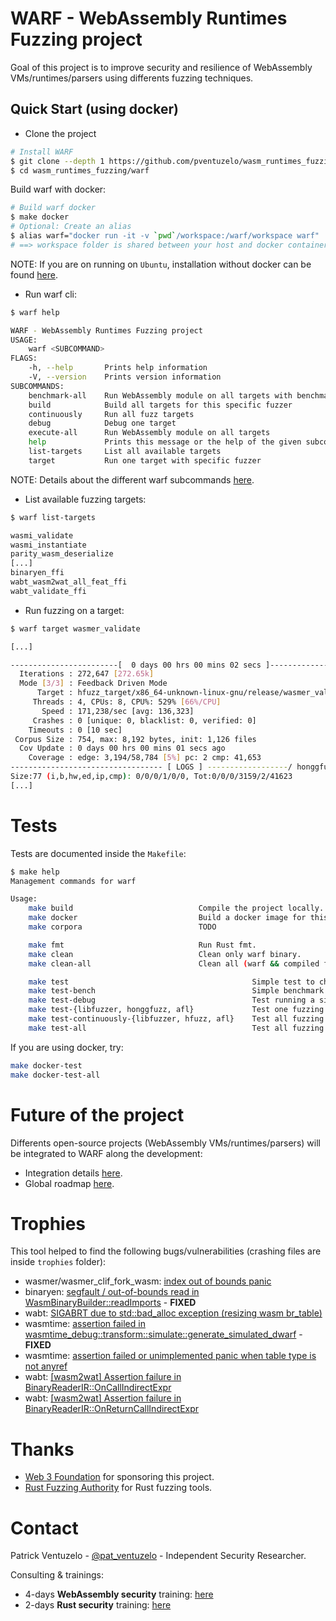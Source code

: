 # WARF - WebAssembly Runtimes Fuzzing project

Goal of this project is to improve security and resilience of WebAssembly VMs/runtimes/parsers using differents fuzzing techniques.

## Quick Start (using docker)

- Clone the project
``` sh
# Install WARF
$ git clone --depth 1 https://github.com/pventuzelo/wasm_runtimes_fuzzing
$ cd wasm_runtimes_fuzzing/warf
```

Build warf with docker:
``` sh
# Build warf docker
$ make docker
# Optional: Create an alias
$ alias warf="docker run -it -v `pwd`/workspace:/warf/workspace warf"
# ==> workspace folder is shared between your host and docker container.
```
NOTE: If you are on running on `Ubuntu`, installation without docker can be found [here](docs/INSTALL.md).


- Run warf cli:
``` sh
$ warf help

WARF - WebAssembly Runtimes Fuzzing project
USAGE:
    warf <SUBCOMMAND>
FLAGS:
    -h, --help       Prints help information
    -V, --version    Prints version information
SUBCOMMANDS:
    benchmark-all    Run WebAssembly module on all targets with benchmark
    build            Build all targets for this specific fuzzer
    continuously     Run all fuzz targets
    debug            Debug one target
    execute-all      Run WebAssembly module on all targets
    help             Prints this message or the help of the given subcommand(s)
    list-targets     List all available targets
    target           Run one target with specific fuzzer
```
NOTE: Details about the different warf subcommands [here](docs/WARF_SUBCOMMANDS.md).

- List available fuzzing targets:
``` sh
$ warf list-targets

wasmi_validate
wasmi_instantiate
parity_wasm_deserialize
[...]
binaryen_ffi
wabt_wasm2wat_all_feat_ffi
wabt_validate_ffi
```

- Run fuzzing on a target:
``` sh
$ warf target wasmer_validate

[...]

------------------------[  0 days 00 hrs 00 mins 02 secs ]----------------------
  Iterations : 272,647 [272.65k]
  Mode [3/3] : Feedback Driven Mode
      Target : hfuzz_target/x86_64-unknown-linux-gnu/release/wasmer_validate
     Threads : 4, CPUs: 8, CPU%: 529% [66%/CPU]
       Speed : 171,238/sec [avg: 136,323]
     Crashes : 0 [unique: 0, blacklist: 0, verified: 0]
    Timeouts : 0 [10 sec]
 Corpus Size : 754, max: 8,192 bytes, init: 1,126 files
  Cov Update : 0 days 00 hrs 00 mins 01 secs ago
    Coverage : edge: 3,194/58,784 [5%] pc: 2 cmp: 41,653
---------------------------------- [ LOGS ] ------------------/ honggfuzz 2.0 /-
Size:77 (i,b,hw,ed,ip,cmp): 0/0/0/1/0/0, Tot:0/0/0/3159/2/41623
[...]
```

# Tests

Tests are documented inside the `Makefile`:
``` sh
$ make help
Management commands for warf

Usage:
    make build                            Compile the project locally.
    make docker                           Build a docker image for this project.
    make corpora                          TODO

    make fmt                              Run Rust fmt.
    make clean                            Clean only warf binary.
    make clean-all                        Clean all (warf && compiled fuzz target harnesses).

    make test                                         Simple test to check warf and execute_all is working.
    make test-bench                                   Simple benchmark using execute_all.
    make test-debug                                   Test running a simple wasm to a debugging tool.
    make test-{libfuzzer, honggfuzz, afl}             Test one fuzzing hardness over choosen fuzzer.
    make test-continuously-{libfuzzer, hfuzz, afl}    Test all fuzzing hardness over choosen fuzzer.
    make test-all                                     Test all fuzzing hardness over all fuzzers.

```

If you are using docker, try:
``` sh
make docker-test
make docker-test-all
```

# Future of the project

Differents open-source projects (WebAssembly VMs/runtimes/parsers) will be integrated to WARF along the development:
- Integration details [here](docs/INTEGRATION.md).
- Global roadmap [here](docs/ROADMAP.md).

# Trophies

This tool helped to find the following bugs/vulnerabilities (crashing files are inside `trophies` folder):
- wasmer/wasmer_clif_fork_wasm: [index out of bounds panic](https://github.com/wasmerio/wasmer/issues/1372)
- binaryen: [segfault / out-of-bounds read in WasmBinaryBuilder::readImports](https://github.com/WebAssembly/binaryen/issues/2751) - **FIXED**
- wabt: [SIGABRT due to std::bad_alloc exception (resizing wasm br_table)](https://github.com/WebAssembly/wabt/issues/1386)
- wasmtime: [assertion failed in wasmtime_debug::transform::simulate::generate_simulated_dwarf](https://github.com/bytecodealliance/wasmtime/issues/1506) - **FIXED**
- wasmtime: [assertion failed or unimplemented panic when table type is not anyref](https://github.com/bytecodealliance/wasmtime/issues/1601)
- wabt: [[wasm2wat] Assertion failure in BinaryReaderIR::OnCallIndirectExpr](https://github.com/WebAssembly/wabt/issues/1413)
- wabt: [[wasm2wat] Assertion failure in BinaryReaderIR::OnReturnCallIndirectExpr](https://github.com/WebAssembly/wabt/issues/1414)

# Thanks

- [Web 3 Foundation](https://web3.foundation/) for sponsoring this project.
- [Rust Fuzzing Authority](https://github.com/rust-fuzz) for Rust fuzzing tools.


# Contact

Patrick Ventuzelo - [@pat_ventuzelo](https://twitter.com/pat_ventuzelo) - Independent Security Researcher.

Consulting & trainings:
* 4-days **WebAssembly security** training: [here](https://webassembly-security.com/trainings/)
* 2-days **Rust security** training: [here](https://webassembly-security.com/rust-security-training/)
